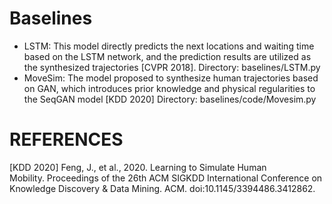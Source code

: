 # Baselines
- LSTM: This model directly predicts the next locations and waiting time based on the LSTM network, and the prediction results are utilized as the synthesized trajectories [CVPR 2018].
Directory: baselines/LSTM.py
- MoveSim: The model proposed to synthesize human trajectories based on GAN, which introduces prior knowledge and physical regularities to the SeqGAN model [KDD 2020]
Directory: baselines/code/Movesim.py

# REFERENCES
[KDD 2020] Feng, J., et al., 2020. Learning to Simulate Human Mobility. Proceedings of the 26th ACM SIGKDD International Conference on Knowledge Discovery & Data Mining. ACM. doi:10.1145/3394486.3412862.
